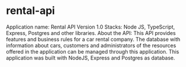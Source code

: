 # rental-api
Application name: Rental API
Version 1.0
Stacks: Node JS, TypeScript, Express, Postgres and other libraries. 
About the API: This API provides features and business rules for a car rental company. The database with information about cars, customers and administrators of the resources offered in the application can be managed through this application. This application was built with NodeJS, Express and Postgres as database.
